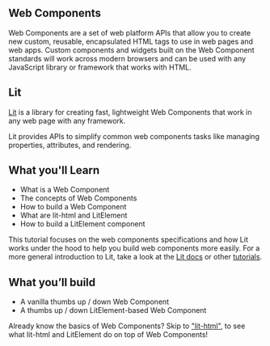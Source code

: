 ## Web Components

Web Components are a set of web platform APIs that allow you to create new custom, reusable, encapsulated HTML tags to use in web pages and web apps. Custom components and widgets built on the Web Component standards will work across modern browsers and can be used with any JavaScript library or framework that works with HTML.

## Lit

[Lit](https://lit.dev) is a library for creating fast, lightweight Web Components that work in any web page with any framework.

Lit provides APIs to simplify common web components tasks like managing properties, attributes, and rendering.

## What you'll Learn

* What is a Web Component
* The concepts of Web Components
* How to build a Web Component
* What are lit-html and LitElement
* How to build a LitElement component

<aside class="warning">
This tutorial focuses on the web components specifications and how Lit works under the hood to help  you build web components more easily.
For a more general introduction to Lit, take a look at the <a href="https://lit.dev/docs/">Lit docs</a> or other <a href="https://lit.dev/tutorials/">tutorials</a>.
</aside>

## What you’ll build

* A vanilla thumbs up / down Web Component
* A thumbs up / down LitElement-based Web Component

<aside class="positive">
Already know the basics of Web Components? Skip to <a href="#09">"lit-html"</a>, to see what lit-html and LitElement do on top of Web Components!
</aside>
